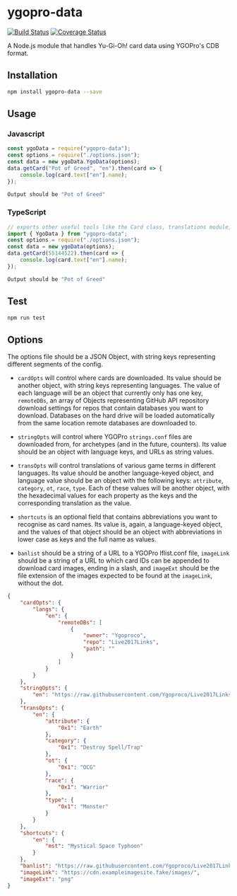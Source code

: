 # ygopro-data

[![Build Status](https://travis-ci.org/AlphaKretin/ygo-data.svg?branch=master)](https://travis-ci.org/AlphaKretin/ygo-data) [![Coverage Status](https://coveralls.io/repos/github/AlphaKretin/ygo-data/badge.svg?branch=master)](https://coveralls.io/github/AlphaKretin/ygo-data?branch=master&service=github)

A Node.js module that handles Yu-Gi-Oh! card data using YGOPro's CDB format.

## Installation

```sh
npm install ygopro-data --save
```

## Usage

### Javascript

```javascript
const ygoData = require("ygopro-data");
const options = require("./options.json");
const data = new ygoData.YgoData(options);
data.getCard("Pot of Greed", "en").then(card => {
    console.log(card.text["en"].name);
});
```

```sh
Output should be "Pot of Greed"
```

### TypeScript

```typescript
// exports other useful tools like the Card class, translations module, and enums module
import { YgoData } from "ygopro-data";
const options = require("./options.json");
const data = new ygoData(options);
data.getCard(55144522).then(card => {
    console.log(card.text["en"].name);
});
```

```sh
Output should be "Pot of Greed"
```

## Test

```sh
npm run test
```

## Options

The options file should be a JSON Object, with string keys representing different segments of the config.

-   `cardOpts` will control where cards are downloaded. Its value should be another object, with string keys representing languages. The value of each language will be an object that currently only has one key, `remoteDBs`, an array of Objects representing GitHub API repository download settings for repos that contain databases you want to download. Databases on the hard drive will be loaded automatically from the same location remote databases are downloaded to.

-   `stringOpts` will control where YGOPro `strings.conf` files are downloaded from, for archetypes (and in the future, counters). Its value should be an object with language keys, and URLs as string values.

-   `transOpts` will control translations of various game terms in different languages. Its value should be another language-keyed object, and language value should be an object with the following keys: `attribute`, `category`, `ot`, `race`, `type`. Each of these values will be another object, with the hexadecimal values for each property as the keys and the corresponding translation as the value.

-   `shortcuts` is an optional field that contains abbreviations you want to recognise as card names. Its value is, again, a language-keyed object, and the values of that object should be an object with abbreviations in lower case as keys and the full name as values.

-   `banlist` should be a string of a URL to a YGOPro lflist.conf file, `imageLink` should be a string of a URL to which card IDs can be appended to download card images, ending in a slash, and `imageExt` should be the file extension of the images expected to be found at the `imageLink`, without the dot.

```json
{
    "cardOpts": {
        "langs": {
            "en": {
                "remoteDBs": [
                    {
                        "owner": "Ygoproco",
                        "repo": "Live2017Links",
                        "path": ""
                    }
                ]
            }
        }
    },
    "stringOpts": {
        "en": "https://raw.githubusercontent.com/Ygoproco/Live2017Links/master/strings.conf"
    },
    "transOpts": {
        "en": {
            "attribute": {
                "0x1": "Earth"
            },
            "category": {
                "0x1": "Destroy Spell/Trap"
            },
            "ot": {
                "0x1": "OCG"
            },
            "race": {
                "0x1": "Warrior"
            },
            "type": {
                "0x1": "Monster"
            }
        }
    },
    "shortcuts": {
        "en": {
            "mst": "Mystical Space Typhoon"
        }
    },
    "banlist": "https://raw.githubusercontent.com/Ygoproco/Live2017Links/master/lflist.conf",
    "imageLink": "https://cdn.exampleimagesite.fake/images/",
    "imageExt": "png"
}
```
